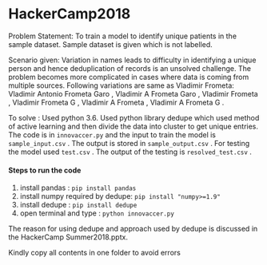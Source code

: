 # HackerCamp2018


Problem Statement:
To train a model to identify unique patients in the sample dataset.
Sample dataset is given which is not labelled.

Scenario given:
Variation in names leads to difficulty in identifying a unique person and hence deduplication
of records is an unsolved challenge. The problem becomes more complicated in cases where
data is coming from multiple sources. Following variations are same as Vladimir Frometa:
Vladimir Antonio Frometa Garo ,
Vladimir A Frometa Garo ,
Vladimir Frometa ,
Vladimir Frometa G ,
Vladimir A Frometa ,
Vladimir A Frometa G .

To solve :
Used python 3.6.
Used python library dedupe which used method of active learning and then divide the data into cluster to get unique entries.
The code is in ``` innovaccer.py ``` and the input to train the model is ``` sample_input.csv ``` .
The output is stored in ``` sample_output.csv ``` .
For testing the model used ``` test.csv ``` .
The output of the testing is ``` resolved_test.csv ``` .
#### Steps to run the code
1. install pandas : ``` pip install pandas ```
2. install numpy required by dedupe: ``` pip install "numpy>=1.9" ```
3. install dedupe : ``` pip install dedupe ```
4. open terminal and type : ``` python innovaccer.py ```

The reason for using dedupe and approach used by dedupe is discussed in the HackerCamp Summer2018.pptx.


Kindly copy all contents in one folder to avoid errors
